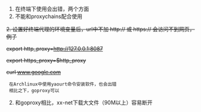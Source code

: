 1. 在终端下使用会出错，两个方面
  1. 不能和proxychains配合使用

  ~~2. 设置好终端代理的环境变量后，url中不加 http:// 或 https:// 会访问不到网页，例子~~
     
  ~~export http_proxy=http://127.0.0.1:8087~~

  ~~export https_proxy=$http_proxy~~

  ~~curl www.google.com~~

     在Archlinux中使用yaourt命令安装软件，也会出错  
     相比之下，goproxy可以

2. 和goproxy相比，xx-net下载大文件（90M以上）容易断开
